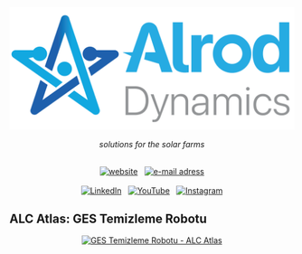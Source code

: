 <!-- markdownlint-disable MD013 MD033 MD041 -->

[![Alrod Dynamics](../assets/logo.png)](https://alrod.com.tr)

<p align="center">
    <em>solutions for the solar farms</em>
</p>&nbsp;

<div align="center">
  <a href="https://alrod.com.tr"><img src="https://img.shields.io/badge/website-alrod.com.tr-blue?logo=wordpress&logoColor=white&style=for-the-badge" alt="website"></a>&nbsp;&nbsp;
  <a href="mailto:info@alrod.com.tr"><img src="https://img.shields.io/badge/email-info@alrod.com.tr-blue?logo=maildotru&logomailboxdotorgColor=white&style=for-the-badge" alt="e-mail adress"></a>
</div>&nbsp;

<div align="center">
  <a href="https://www.linkedin.com/company/alrod/"><img src="https://img.shields.io/badge/LinkedIn-0077B5?style=for-the-badge&logo=linkedin&logoColor=white" alt="LinkedIn"></a>&nbsp;&nbsp;
  <a href="https://www.youtube.com/@AlrodDynamics"><img src="https://img.shields.io/badge/YouTube-FF0000?style=for-the-badge&logo=youtube&logoColor=white" alt="YouTube"></a>&nbsp;&nbsp;
  <a href="https://www.instagram.com/alrodtr/"><img src="https://img.shields.io/badge/Instagram-E4405F?style=for-the-badge&logo=instagram&logoColor=white" alt="Instagram"></a>
</div>

## ALC Atlas: GES Temizleme Robotu

<div align="center">
    <a href="https://youtu.be/GH3ZDc3JH5w?si=VcyHUn9rTWomesMZ"><img src="../assets/ges-alc-atlas.gif" alt="GES Temizleme Robotu - ALC Atlas"></a>
</div>
